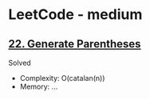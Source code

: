 # LeetCode - medium

## [22. Generate Parentheses](https://leetcode.com/problems/generate-parentheses)

Solved

* Complexity: O(catalan(n))
* Memory: ...
